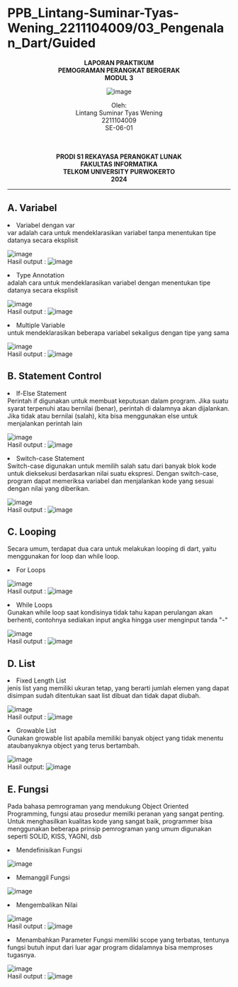 # PPB_Lintang-Suminar-Tyas-Wening_2211104009/03_Pengenalan_Dart/Guided

<div align="center">

**LAPORAN PRAKTIKUM** <br>
**PEMOGRAMAN PERANGKAT BERGERAK** <br>
**MODUL 3** <br>

<p align="center">

![image](image/logoTel-u.jpeg)
</p>

Oleh:<br>
Lintang Suminar Tyas Wening<br>
2211104009<br>
SE-06-01<br>
<br>
<br>

**PRODI S1 REKAYASA PERANGKAT LUNAK** <br>
**FAKULTAS INFORMATIKA** <br>
**TELKOM UNIVERSITY PURWOKERTO** <br>
**2024** <br>
</div>

---

## A. Variabel
<li> Variabel dengan var <br>
     var adalah cara untuk mendeklarasikan variabel tanpa menentukan tipe datanya secara eksplisit
     
![image](image/variable%20dengan%20var.png) <br>
Hasil output :
![image](image/image%20output/output%20variable%20dengan%20var.png) <br>

<li> Type Annotation <br>
     adalah cara untuk mendeklarasikan variabel dengan menentukan tipe datanya secara eksplisit

![image](image/type%20annotation.png) <br>
Hasil output :
![image](image/image%20output/output%20type%20annotation.png) <br>

<li> Multiple Variable <br>
     untuk mendeklarasikan beberapa variabel sekaligus dengan tipe yang sama

![image](image/multiple%20variable.png) <br>
Hasil output :
![image](image/image%20output/output%20multiple%20variable.png) <br>

## B. Statement Control
<li> If-Else Statement <br>
     Perintah if digunakan untuk membuat keputusan dalam program. Jika suatu syarat terpenuhi atau bernilai (benar), perintah di dalamnya akan dijalankan. Jika tidak atau bernilai (salah), kita bisa menggunakan else untuk menjalankan perintah lain

![image](image/if-else%20statement.png) <br>
Hasil output :
![image](image/image%20output/output%20if-else%20statement.png)<br>

<li> Switch-case Statement <br>
     Switch-case digunakan untuk memilih salah satu dari banyak blok kode untuk dieksekusi berdasarkan nilai suatu ekspresi. Dengan switch-case, program dapat memeriksa variabel dan menjalankan kode yang sesuai dengan nilai yang diberikan.

![image](image/switch-case%20statement.png) <br>
Hasil output :
![image](image/image%20output/output%20switch-case%20statement.png) <br>

## C. Looping
Secara umum, terdapat dua cara untuk melakukan looping di dart, yaitu menggunakan for loop dan while loop.
<li> For Loops <br>

![image](image/for%20loops.png)<br>
Hasil output :
![image](image/image%20output/output%20for%20loops.png) <br>

<li> While Loops  <br>
     Gunakan while loop saat kondisinya tidak tahu kapan perulangan akan berhenti, contohnya sediakan input angka hingga user menginput tanda "-"

![image](image/while%20loops.png)<br>
Hasil output :
![image](image/image%20output/output%20while%20loops.png)<br>

## D. List
<li> Fixed Length List <br>
     jenis list yang memiliki ukuran tetap, yang berarti jumlah elemen yang dapat disimpan sudah ditentukan saat list dibuat dan tidak dapat diubah.

![image](image/fixed%20length%20list.png)<br>
Hasil output :
![image](image/image%20output/output%20fiexed%20length%20list.png) <br>

<li> Growable List <br>
     Gunakan growable list apabila memiliki banyak object yang tidak menentu ataubanyaknya object yang terus bertambah.

![image](image/growable%20list.png)<br>
Hasil output:
![image](image/image%20output/output%20growable%20list.png)<br>

## E. Fungsi
Pada bahasa pemrograman yang mendukung Object Oriented Programming, fungsi atau prosedur memilki peranan yang sangat penting. Untuk menghasilkan kualitas kode yang sangat baik, programmer bisa menggunakan beberapa prinsip pemrograman yang umum digunakan seperti SOLID, KISS, YAGNI, dsb
<li> Mendefinisikan Fungsi

![image](image/mendefinisikan%20fungsi.png)<br>
<li> Memanggil Fungsi

![image](image/memanggil%20fungsi.png) <br>
<li> Mengembalikan Nilai

![image](image/mengembalikan%20fungsi.png) <br>
Hasil output :
![image](image/image%20output/output%20mengembalikan%20nilai.png) <br>

<li> Menambahkan Parameter
Fungsi memiliki scope yang terbatas, tentunya fungsi butuh input dari luar agar program didalamnya bisa memproses tugasnya.

![image](image/menambahkan%20parameter.png)<br>
Hasil output :
![image](image/image%20output/output%20menambahkan%20parameter.png) <br>











